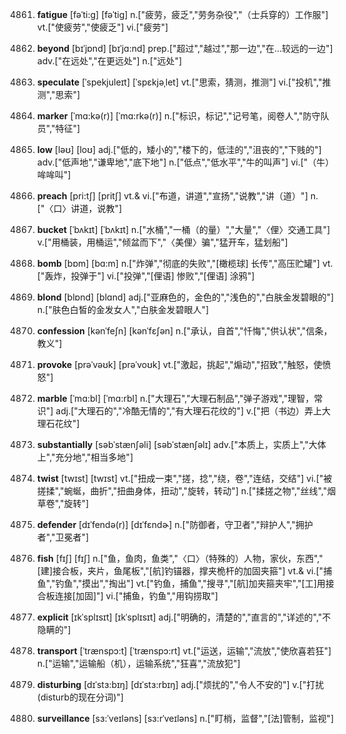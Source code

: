 4861. **fatigue**
[fəˈti:g]  [fəˈtiɡ]
n.["疲劳，疲乏","劳务杂役","（士兵穿的）工作服"]  vt.["使疲劳","使疲乏"]  vi.["疲劳"]  

4862. **beyond**
[bɪˈjɒnd]  [bɪˈjɑ:nd]
prep.["超过","越过","那一边","在…较远的一边"]  adv.["在远处","在更远处"]  n.["远处"]  

4863. **speculate**
[ˈspekjuleɪt]  [ˈspɛkjəˌlet]
vt.["思索，猜测，推测"]  vi.["投机","推测","思索"]  

4864. **marker**
[ˈmɑ:kə(r)]  [ˈmɑ:rkə(r)]
n.["标识，标记","记号笔，阅卷人","防守队员","特征"]  

4865. **low**
[ləʊ]  [loʊ]
adj.["低的，矮小的","楼下的，低洼的","沮丧的","下贱的"]  adv.["低声地","谦卑地","底下地"]  n.["低点","低水平","牛的叫声"]  vi.["（牛）哞哞叫"]  

4866. **preach**
[pri:tʃ]  [pritʃ]
vt.& vi.["布道，讲道","宣扬","说教","讲（道）"]  n.["〈口〉讲道，说教"]  

4867. **bucket**
[ˈbʌkɪt]  [ˈbʌkɪt]
n.["水桶","一桶（的量）","大量","〈俚〉交通工具"]  v.["用桶装，用桶运","倾盆而下","〈美俚〉骗","猛开车，猛划船"]  

4868. **bomb**
[bɒm]  [bɑ:m]
n.["炸弹","彻底的失败","[橄榄球] 长传","高压贮罐"]  vt.["轰炸，投弹于"]  vi.["投弹","[俚语] 惨败","[俚语] 涂鸦"]  

4869. **blond**
[blɒnd]  [blɑnd]
adj.["亚麻色的，金色的","浅色的","白肤金发碧眼的"]  n.["肤色白皙的金发女人","白肤金发碧眼人"]  

4870. **confession**
[kənˈfeʃn]  [kənˈfɛʃən]
n.["承认，自首","忏悔","供认状","信条，教义"]  

4871. **provoke**
[prəˈvəʊk]  [prəˈvoʊk]
vt.["激起，挑起","煽动","招致","触怒，使愤怒"]  

4872. **marble**
[ˈmɑ:bl]  [ˈmɑ:rbl]
n.["大理石","大理石制品","弹子游戏","理智，常识"]  adj.["大理石的","冷酷无情的","有大理石花纹的"]  v.["把（书边）弄上大理石花纹"]  

4873. **substantially**
[səbˈstænʃəli]  [səbˈstænʃəlɪ]
adv.["本质上，实质上","大体上","充分地","相当多地"]  

4874. **twist**
[twɪst]  [twɪst]
vt.["扭成一束","搓，捻","绕，卷","连结，交结"]  vi.["被搓揉","蜿蜒，曲折","扭曲身体，扭动","旋转，转动"]  n.["揉搓之物","丝线","烟草卷","旋转"]  

4875. **defender**
[dɪˈfendə(r)]  [dɪˈfɛndɚ]
n.["防御者，守卫者","辩护人","拥护者","卫冕者"]  

4876. **fish**
[fɪʃ]  [fɪʃ]
n.["鱼，鱼肉，鱼类","〈口〉（特殊的）人物，家伙，东西","[建]接合板，夹片，鱼尾板","[航]钓锚器，撑夹桅杆的加固夹箍"]  vt.& vi.["捕鱼","钓鱼","摸出","掏出"]  vt.["钓鱼，捕鱼","搜寻","[航]加夹箍夹牢","[工]用接合板连接[加固]"]  vi.["捕鱼，钓鱼","用钩捞取"]  

4877. **explicit**
[ɪkˈsplɪsɪt]  [ɪkˈsplɪsɪt]
adj.["明确的，清楚的","直言的","详述的","不隐瞒的"]  

4878. **transport**
[ˈtrænspɔ:t]  [ˈtrænspɔ:rt]
vt.["运送，运输","流放","使欣喜若狂"]  n.["运输","运输船（机），运输系统","狂喜","流放犯"]  

4879. **disturbing**
[dɪˈstɜ:bɪŋ]  [dɪˈstɜ:rbɪŋ]
adj.["烦扰的","令人不安的"]  v.["打扰(disturb的现在分词)"]  

4880. **surveillance**
[sɜ:ˈveɪləns]  [sɜ:rˈveɪləns]
n.["盯梢，监督","[法]管制，监视"]  

